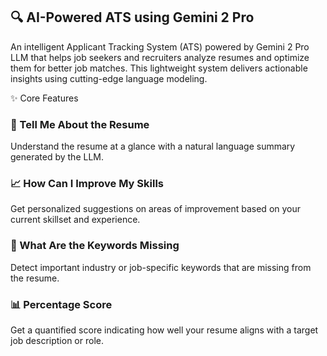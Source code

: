 ## 🔍 AI-Powered ATS using Gemini 2 Pro
An intelligent Applicant Tracking System (ATS) powered by Gemini 2 Pro LLM that helps job seekers and recruiters analyze resumes and optimize them for better job matches. This lightweight system delivers actionable insights using cutting-edge language modeling.

✨ Core Features

### 🧾 Tell Me About the Resume
Understand the resume at a glance with a natural language summary generated by the LLM.

### 📈 How Can I Improve My Skills
Get personalized suggestions on areas of improvement based on your current skillset and experience.

### 🧩 What Are the Keywords Missing
Detect important industry or job-specific keywords that are missing from the resume.

### 📊 Percentage Score
Get a quantified score indicating how well your resume aligns with a target job description or role.

